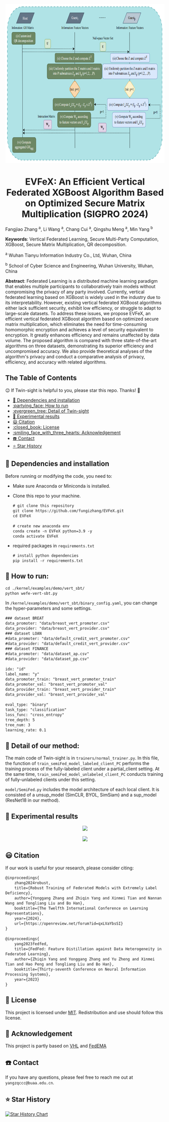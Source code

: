 <p align="center">
    <img src="EVFeX.png" height=500, width=800>
</p>


<h1 align="center">EVFeX: An Efficient Vertical Federated XGBoost Algorithm Based on Optimized Secure Matrix Multiplication (SIGPRO 2024)</h1>

Fangjiao Zhang <sup>a</sup>,  Li Wang <sup>a</sup>, Chang Cui <sup>a</sup>, Qingshu Meng <sup>a</sup>, Min Yang <sup>b</sup>

**Keywords**: Vertical Federated Learning, Secure Multi-Party Computation, XGBoost, Secure Matrix Multiplication, QR decomposition.

<sup>a</sup> Wuhan Tianyu Information Industry Co., Ltd, Wuhan, China

<sup>b</sup> School of Cyber Science and Engineering, Wuhan University, Wuhan, China

**Abstract**: Federated Learning is a distributed machine learning paradigm that enables multiple participants to collaboratively train models without compromising the privacy of any party involved. Currently, vertical federated learning based on XGBoost is widely used in the industry due to its interpretability. However, existing vertical federated XGBoost algorithms either lack sufficient security, exhibit low efficiency, or struggle to adapt to large-scale datasets. To address these issues, we propose EVFeX, an efficient vertical federated XGBoost algorithm based on optimized secure matrix multiplication, which eliminates the need for time-consuming homomorphic encryption and achieves a level of security equivalent to encryption. It greatly enhances efficiency and remains unaffected by data volume. The proposed algorithm is compared with three state-of-the-art algorithms on three datasets, demonstrating its superior efficiency and uncompromised accuracy. We also provide theoretical analyses of the algorithm's privacy and conduct a comparative analysis of privacy, efficiency, and accuracy with related algorithms.

## The Table of Contents


:wink: If Twin-sight is helpful to you, please star this repo. Thanks! :hugs: 
- [:grimacing: Dependencies and installation](#grimacing-dependencies-and-installation)
- [:partying\_face: How to run](#partying_face-how-to-run)
- [:evergreen\_tree: Detail of Twin-sight](#evergreen_tree-detail-of-twin-sight)
- [:rose: Experimental results](#rose-experimental-results)
- [:smiley: Citation](#smiley-citation)
- [:closed\_book: License](#closed_book-license)
- [:smiling\_face\_with\_three\_hearts: Acknowledgement](#smiling_face_with_three_hearts-acknowledgement)
- [:phone: Contact](#phone-contact)
- [:star: Star History](#star-star-history)

##  :grimacing: Dependencies and installation
Before running or modifying the code, you need to:
- Make sure Anaconda or Miniconda is installed.
- Clone this repo to your machine.
  
  ```
  # git clone this repository
  git clone https://github.com/fungizhang/EVFeX.git
  cd EVFeX

  # create new anaconda env 
  conda create -n EVFeX python=3.9 -y
  conda activate EVFeX
  ```

- required packages in `requirements.txt`
  ```
  # install python dependencies
  pip install -r requirements.txt
  ```

## :partying_face: How to run:

```
cd ./kernel/examples/demo/vert_sbt/
python wefe-vert-sbt.py
```



In ```/kernel/examples/demo/vert_sbt/binary_config.yaml```, you can change the hyper-parameters and some settings. 
```
### dataset BREAT
data_promoter: "data/breast_vert_promoter.csv"
data_provider: "data/breast_vert_provider.csv"
### dataset LOAN
#data_promoter: "data/default_credit_vert_promoter.csv"
#data_provider: "data/default_credit_vert_provider.csv"
### dataset FINANCE
#data_promoter: "data/dataset_ap.csv"
#data_provider: "data/dataset_pp.csv"

idx: "id"
label_name: "y"
data_promoter_train: "breast_vert_promoter_train"
data_promoter_val: "breast_vert_promoter_val"
data_provider_train: "breast_vert_provider_train"
data_provider_val: "breast_vert_provider_val"

eval_type: "binary"
task_type: "classification"
loss_func: "cross_entropy"
tree_depth: 5
tree_num: 3
learning_rate: 0.1
```

## :evergreen_tree: Detail of our method:
The main code of Twin-sight is in `trainers/normal_trainer.py`. In this file, the function of `train_semiFed_model_labeled_client_PC` performs the training process of the fully-labeled client under a partial_client setting. At the same time, `train_semiFed_model_unlabeled_client_PC` conducts training of fully-unlabeled clients under this setting.

`model/SemiFed.py` includes the model architecture of each local client. It is consisted of a unsup_model (SimCLR, BYOL, SimSiam) and a sup_model (ResNet18 in our method).

## :rose: Experimental results
 <p align="center">
    <img src="asset/exp1.jpg">
</p>
 <p align="center">
    <img src="asset/exp2.jpg">
</p>

## :smiley: Citation
If our work is useful for your research, please consider citing:

    @inproceedings{
        zhang2024robust,
        title={Robust Training of Federated Models with Extremely Label Deficiency},
        author={Yonggang Zhang and Zhiqin Yang and Xinmei Tian and Nannan Wang and Tongliang Liu and Bo Han},
        booktitle={The Twelfth International Conference on Learning Representations},
        year={2024},
        url={https://openreview.net/forum?id=qxLVaYbsSI}
    }

    @inproceedings{
        yang2023fedfed,
        title={FedFed: Feature Distillation against Data Heterogeneity in Federated Learning},
        author={Zhiqin Yang and Yonggang Zhang and Yu Zheng and Xinmei Tian and Hao Peng and Tongliang Liu and Bo Han},
        booktitle={Thirty-seventh Conference on Neural Information Processing Systems},
        year={2023}
    }

## :closed_book: License

This project is licensed under <a rel="license" href=""> MIT</a>. Redistribution and use should follow this license.
## :smiling_face_with_three_hearts: Acknowledgement

This project is partly based on [VHL](https://github.com/wizard1203/VHL) and [FedEMA](https://github.com/EasyFL-AI/EasyFL/tree/master/applications/fedssl)

## :phone: Contact
If you have any questions, please feel free to reach me out at `yangzqccc@buaa.edu.cn`. 

## :star: Star History

[![Star History Chart](https://api.star-history.com/svg?repos=visitworld123/Twin-sight&type=Date)](https://star-history.com/#visitworld123/Twin-sight&Date)
